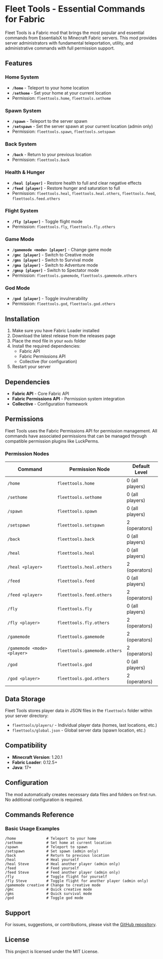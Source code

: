 # Fleet Tools - Essential Commands for Fabric

Fleet Tools is a Fabric mod that brings the most popular and essential commands from EssentialsX to Minecraft Fabric servers. This mod provides server administrators with fundamental teleportation, utility, and administrative commands with full permission support.

## Features

### Home System

- **`/home`** - Teleport to your home location
- **`/sethome`** - Set your home at your current location
- Permission: `fleettools.home`, `fleettools.sethome`

### Spawn System

- **`/spawn`** - Teleport to the server spawn
- **`/setspawn`** - Set the server spawn at your current location (admin only)
- Permission: `fleettools.spawn`, `fleettools.setspawn`

### Back System

- **`/back`** - Return to your previous location
- Permission: `fleettools.back`

### Health & Hunger

- **`/heal [player]`** - Restore health to full and clear negative effects
- **`/feed [player]`** - Restore hunger and saturation to full
- Permission: `fleettools.heal`, `fleettools.heal.others`, `fleettools.feed`, `fleettools.feed.others`

### Flight System

- **`/fly [player]`** - Toggle flight mode
- Permission: `fleettools.fly`, `fleettools.fly.others`

### Game Mode

- **`/gamemode <mode> [player]`** - Change game mode
- **`/gmc [player]`** - Switch to Creative mode
- **`/gms [player]`** - Switch to Survival mode
- **`/gma [player]`** - Switch to Adventure mode
- **`/gmsp [player]`** - Switch to Spectator mode
- Permission: `fleettools.gamemode`, `fleettools.gamemode.others`

### God Mode

- **`/god [player]`** - Toggle invulnerability
- Permission: `fleettools.god`, `fleettools.god.others`

## Installation

1. Make sure you have Fabric Loader installed
2. Download the latest release from the releases page
3. Place the mod file in your `mods` folder
4. Install the required dependencies:
   - Fabric API
   - Fabric Permissions API
   - Collective (for configuration)
5. Restart your server

## Dependencies

- **Fabric API** - Core Fabric API
- **Fabric Permissions API** - Permission system integration
- **Collective** - Configuration framework

## Permissions

Fleet Tools uses the Fabric Permissions API for permission management. All commands have associated permissions that can be managed through compatible permission plugins like LuckPerms.

### Permission Nodes

| Command                     | Permission Node              | Default Level   |
| --------------------------- | ---------------------------- | --------------- |
| `/home`                     | `fleettools.home`            | 0 (all players) |
| `/sethome`                  | `fleettools.sethome`         | 0 (all players) |
| `/spawn`                    | `fleettools.spawn`           | 0 (all players) |
| `/setspawn`                 | `fleettools.setspawn`        | 2 (operators)   |
| `/back`                     | `fleettools.back`            | 0 (all players) |
| `/heal`                     | `fleettools.heal`            | 0 (all players) |
| `/heal <player>`            | `fleettools.heal.others`     | 2 (operators)   |
| `/feed`                     | `fleettools.feed`            | 0 (all players) |
| `/feed <player>`            | `fleettools.feed.others`     | 2 (operators)   |
| `/fly`                      | `fleettools.fly`             | 0 (all players) |
| `/fly <player>`             | `fleettools.fly.others`      | 2 (operators)   |
| `/gamemode`                 | `fleettools.gamemode`        | 2 (operators)   |
| `/gamemode <mode> <player>` | `fleettools.gamemode.others` | 2 (operators)   |
| `/god`                      | `fleettools.god`             | 0 (all players) |
| `/god <player>`             | `fleettools.god.others`      | 2 (operators)   |

## Data Storage

Fleet Tools stores player data in JSON files in the `fleettools` folder within your server directory:

- `fleettools/players/` - Individual player data (homes, last locations, etc.)
- `fleettools/global.json` - Global server data (spawn location, etc.)

## Compatibility

- **Minecraft Version**: 1.20.1
- **Fabric Loader**: 0.12.5+
- **Java**: 17+

## Configuration

The mod automatically creates necessary data files and folders on first run. No additional configuration is required.

## Commands Reference

### Basic Usage Examples

```
/home              # Teleport to your home
/sethome           # Set home at current location
/spawn             # Teleport to spawn
/setspawn          # Set spawn (admin only)
/back              # Return to previous location
/heal              # Heal yourself
/heal Steve        # Heal another player (admin only)
/feed              # Feed yourself
/feed Steve        # Feed another player (admin only)
/fly               # Toggle flight for yourself
/fly Steve         # Toggle flight for another player (admin only)
/gamemode creative # Change to creative mode
/gmc               # Quick creative mode
/gms               # Quick survival mode
/god               # Toggle god mode
```

## Support

For issues, suggestions, or contributions, please visit the [GitHub repository](https://github.com/your-repo/fleet-tools).

## License

This project is licensed under the MIT License.
